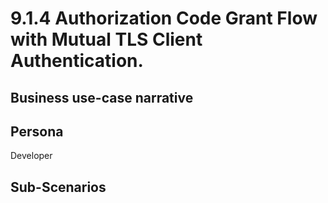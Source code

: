 # 9.1.4 Authorization Code Grant Flow with Mutual TLS Client Authentication. 

## Business use-case narrative


## Persona
Developer

## Sub-Scenarios

